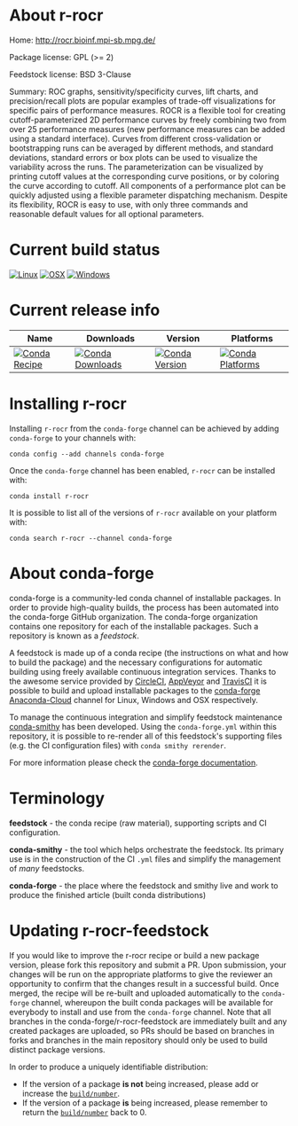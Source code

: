 About r-rocr
============

Home: http://rocr.bioinf.mpi-sb.mpg.de/

Package license: GPL (>= 2)

Feedstock license: BSD 3-Clause

Summary: ROC graphs, sensitivity/specificity curves, lift charts, and precision/recall plots are popular examples of trade-off visualizations for specific pairs of performance measures. ROCR is a flexible tool for creating cutoff-parameterized 2D performance curves by freely combining two from over 25 performance measures (new performance measures can be added using a standard interface). Curves from different cross-validation or bootstrapping runs can be averaged by different methods, and standard deviations, standard errors or box plots can be used to visualize the variability across the runs. The parameterization can be visualized by printing cutoff values at the corresponding curve positions, or by coloring the curve according to cutoff. All components of a performance plot can be quickly adjusted using a flexible parameter dispatching mechanism. Despite its flexibility, ROCR is easy to use, with only three commands and reasonable default values for all optional parameters.



Current build status
====================

[![Linux](https://img.shields.io/circleci/project/github/conda-forge/r-rocr-feedstock/master.svg?label=Linux)](https://circleci.com/gh/conda-forge/r-rocr-feedstock)
[![OSX](https://img.shields.io/travis/conda-forge/r-rocr-feedstock/master.svg?label=macOS)](https://travis-ci.org/conda-forge/r-rocr-feedstock)
[![Windows](https://img.shields.io/appveyor/ci/conda-forge/r-rocr-feedstock/master.svg?label=Windows)](https://ci.appveyor.com/project/conda-forge/r-rocr-feedstock/branch/master)

Current release info
====================

| Name | Downloads | Version | Platforms |
| --- | --- | --- | --- |
| [![Conda Recipe](https://img.shields.io/badge/recipe-r--rocr-green.svg)](https://anaconda.org/conda-forge/r-rocr) | [![Conda Downloads](https://img.shields.io/conda/dn/conda-forge/r-rocr.svg)](https://anaconda.org/conda-forge/r-rocr) | [![Conda Version](https://img.shields.io/conda/vn/conda-forge/r-rocr.svg)](https://anaconda.org/conda-forge/r-rocr) | [![Conda Platforms](https://img.shields.io/conda/pn/conda-forge/r-rocr.svg)](https://anaconda.org/conda-forge/r-rocr) |

Installing r-rocr
=================

Installing `r-rocr` from the `conda-forge` channel can be achieved by adding `conda-forge` to your channels with:

```
conda config --add channels conda-forge
```

Once the `conda-forge` channel has been enabled, `r-rocr` can be installed with:

```
conda install r-rocr
```

It is possible to list all of the versions of `r-rocr` available on your platform with:

```
conda search r-rocr --channel conda-forge
```


About conda-forge
=================

conda-forge is a community-led conda channel of installable packages.
In order to provide high-quality builds, the process has been automated into the
conda-forge GitHub organization. The conda-forge organization contains one repository
for each of the installable packages. Such a repository is known as a *feedstock*.

A feedstock is made up of a conda recipe (the instructions on what and how to build
the package) and the necessary configurations for automatic building using freely
available continuous integration services. Thanks to the awesome service provided by
[CircleCI](https://circleci.com/), [AppVeyor](https://www.appveyor.com/)
and [TravisCI](https://travis-ci.org/) it is possible to build and upload installable
packages to the [conda-forge](https://anaconda.org/conda-forge)
[Anaconda-Cloud](https://anaconda.org/) channel for Linux, Windows and OSX respectively.

To manage the continuous integration and simplify feedstock maintenance
[conda-smithy](https://github.com/conda-forge/conda-smithy) has been developed.
Using the ``conda-forge.yml`` within this repository, it is possible to re-render all of
this feedstock's supporting files (e.g. the CI configuration files) with ``conda smithy rerender``.

For more information please check the [conda-forge documentation](https://conda-forge.org/docs/).

Terminology
===========

**feedstock** - the conda recipe (raw material), supporting scripts and CI configuration.

**conda-smithy** - the tool which helps orchestrate the feedstock.
                   Its primary use is in the construction of the CI ``.yml`` files
                   and simplify the management of *many* feedstocks.

**conda-forge** - the place where the feedstock and smithy live and work to
                  produce the finished article (built conda distributions)


Updating r-rocr-feedstock
=========================

If you would like to improve the r-rocr recipe or build a new
package version, please fork this repository and submit a PR. Upon submission,
your changes will be run on the appropriate platforms to give the reviewer an
opportunity to confirm that the changes result in a successful build. Once
merged, the recipe will be re-built and uploaded automatically to the
`conda-forge` channel, whereupon the built conda packages will be available for
everybody to install and use from the `conda-forge` channel.
Note that all branches in the conda-forge/r-rocr-feedstock are
immediately built and any created packages are uploaded, so PRs should be based
on branches in forks and branches in the main repository should only be used to
build distinct package versions.

In order to produce a uniquely identifiable distribution:
 * If the version of a package **is not** being increased, please add or increase
   the [``build/number``](https://conda.io/docs/user-guide/tasks/build-packages/define-metadata.html#build-number-and-string).
 * If the version of a package **is** being increased, please remember to return
   the [``build/number``](https://conda.io/docs/user-guide/tasks/build-packages/define-metadata.html#build-number-and-string)
   back to 0.
